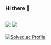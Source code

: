 ### Hi there 👋

<!--
**ckswo00/ckswo00** is a ✨ _special_ ✨ repository because its `README.md` (this file) appears on your GitHub profile.

Here are some ideas to get you started:

- 🔭 I’m currently working on ...
- 🌱 I’m currently learning ...
- 👯 I’m looking to collaborate on ...
- 🤔 I’m looking for help with ...
- 💬 Ask me about ...
- 📫 How to reach me: ...
- 😄 Pronouns: ...
- ⚡ Fun fact: ...
-->
<img src="https://img.shields.io/badge/Python-007396?style=plastic-square&logo=python&logoColor=white"/> <img src="https://img.shields.io/badge/Unity-007396?style=plastic-square&logo=Unity&logoColor=white"/>
----
[![Solved.ac Profile](http://mazassumnida.wtf/api/generate_badge?boj=Cansur777)](https://solved.ac/Cansur777)
